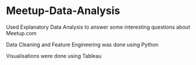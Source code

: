 # Meetup-Data-Analysis
Used Explanatory Data Analysis to answer some interesting questions about Meetup.com

Data Cleaning and Feature Engineering was done using Python

Visualisations were done using Tableau

